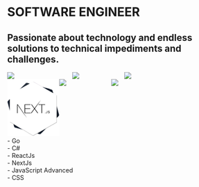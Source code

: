 # SOFTWARE ENGINEER
## Passionate about technology and endless solutions to technical impediments and challenges.

<div style="display: inline-block">
  <img style="float:left;" width="150" src="https://cdn.jsdelivr.net/gh/devicons/devicon/icons/go/go-original-wordmark.svg" />
  <img style="float:left;" width="120" src="https://cdn.jsdelivr.net/gh/devicons/devicon/icons/csharp/csharp-original.svg" />
  <img style="float:left;" width="120" src="https://cdn.jsdelivr.net/gh/devicons/devicon/icons/react/react-original.svg" />
  <img style="float:left;" width="120" src="https://raw.githubusercontent.com/Rohan-Shakya/Rohan-Shakya/master/images/next_logo.png" />
  <img style="float:left;" width="120" src="https://cdn.jsdelivr.net/gh/devicons/devicon/icons/javascript/javascript-original.svg" />
  <img style="float:left;" width="120" src="https://cdn.jsdelivr.net/gh/devicons/devicon/icons/css3/css3-plain-wordmark.svg" />
</div>

<div>
- Go<br/>
- C#<br/>
- ReactJs<br/>
- NextJs<br/>
- JavaScript Advanced<br/>
- CSS<br/>
</div>
